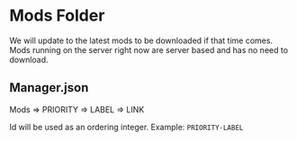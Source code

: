 # Mods Folder

We will update to the latest mods to be downloaded if that time comes. Mods running on the server right now are server based and has no need to download.

## Manager.json

Mods
    => PRIORITY
    => LABEL
    => LINK

Id will be used as an ordering integer. Example: `PRIORITY-LABEL`
